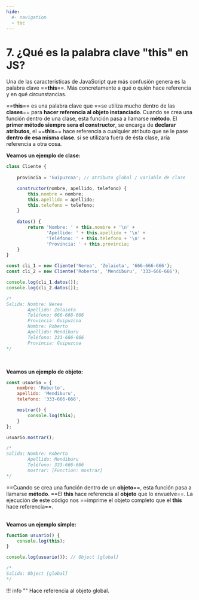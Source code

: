```yaml
---
hide:
  #- navigation
  - toc
---
```


# 7. ¿Qué es la palabra clave "this" en JS?
Una de las características de JavaScript que más confusión genera es la palabra clave ==**this**==. Más concretamente a qué o quién hace referencia y en qué circunstancias.

==**this**== es una palabra clave que ==se utiliza mucho dentro de las **clases**== para **hacer referencia al objeto instanciado**. Cuando se crea una función dentro de una clase, esta función  pasa a llamarse **método**. El **primer método siempre sera el constructor**, se encarga de **declarar atributos**, el ==**this**== hace referencia a cualquier atributo que se le pase **dentro de esa misma clase**. si se utilizara fuera de ésta clase, aría referencia a otra cosa.

**Veamos un ejemplo de clase:**

```js title="ejemplo.js"
class Cliente {
    
    provincia = 'Guipuzcoa'; // atributo global / variable de clase

    constructor(nombre, apellido, telefono) {
        this.nombre = nombre;
        this.apellido = apellido;
        this.telefono = telefono;
    }
  
    datos() {
        return 'Nombre: ' + this.nombre + '\n' +
               'Apellido: ' + this.apellido + '\n' +
               'Teléfono: ' + this.telefono + '\n' +
               'Provincia: ' + this.provincia;
    }
}

const cli_1 = new Cliente('Nerea', 'Zelaieta', '666-666-666');
const cli_2 = new Cliente('Roberto', 'Mendiburu', '333-666-666');

console.log(cli_1.datos());
console.log(cli_2.datos());

/*
Salida: Nombre: Nerea
        Apellido: Zelaieta
        Teléfono: 666-666-666
        Provincia: Guipuzcoa
        Nombre: Roberto
        Apellido: Mendiburu
        Teléfono: 333-666-666
        Provincia: Guipuzcoa
*/
```
<br>

**Veamos un ejemplo de objeto:**

```js title="ejemplo.js"
const usuario = {
    nombre: 'Roberto',
    apellido: 'Mendiburu',
    telefono: '333-666-666',

    mostrar() {
        console.log(this);
    }
};

usuario.mostrar();

/*
Salida: Nombre: Roberto
        Apellido: Mendiburu
        Teléfono: 333-666-666
        mostrar: [Function: mostrar]
*/
```

==Cuando se crea una función dentro de un **objeto**==, esta función  pasa a llamarse **método**. ==El **this** hace referencia al **objeto** que lo envuelve==. La ejecución de este código nos ==imprime el objeto completo que el **this** hace referencia==.
<br>
<br>

**Veamos un ejemplo simple:**

```js title="ejemplo.js"
function usuario() {
    console.log(this);
}

console.log(usuario()); // Object [global]

/*
Salida: Object [global]
*/
```

!!! info ""
    Hace referencia al objeto global.
<br>
<br>
